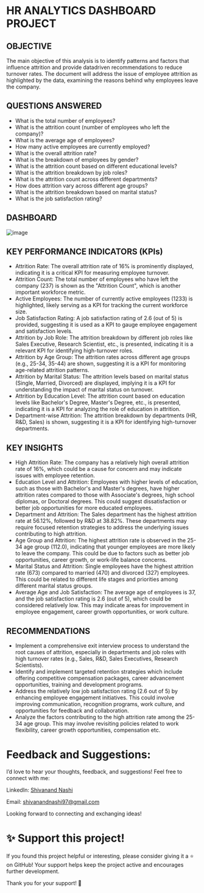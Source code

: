 # HR ANALYTICS DASHBOARD PROJECT
## OBJECTIVE
The main objective of this analysis is to identify patterns and factors that influence attrition and provide datadriven recommendations to reduce turnover rates. The document will address the issue of employee attrition as highlighted by the data, examining the reasons behind why employees leave the company.

## QUESTIONS ANSWERED
* What is the total number of employees?
* What is the attrition count (number of employees who left the company)?
* What is the average age of employees?
* How many active employees are currently employed?
* What is the overall attrition rate?
* What is the breakdown of employees by gender?
* What is the attrition count based on different educational levels?
* What is the attrition breakdown by job roles?
* What is the attrition count across different departments?
* How does attrition vary across different age groups?
* What is the attrition breakdown based on marital status?
* What is the job satisfaction rating?

## DASHBOARD
![image](https://github.com/Gtshivanand/HR_Analytics_Dashboard_Excel_Project/blob/main/HR%20Analytics%20Dashboard.png)

## KEY PERFORMANCE INDICATORS (KPIs)
* Attrition Rate: The overall attrition rate of 16% is prominently displayed, indicating it is a critical KPI for measuring employee turnover.
* Attrition Count: The total number of employees who have left the company (237) is shown as the "Attrition Count", which is another important workforce metric.
* Active Employees: The number of currently active employees (1233) is highlighted, likely serving as a KPI for tracking the current workforce size.
* Job Satisfaction Rating: A job satisfaction rating of 2.6 (out of 5) is provided, suggesting it is used as a KPI to gauge employee engagement and satisfaction levels.
* Attrition by Job Role: The attrition breakdown by different job roles like Sales Executive, Research Scientist, etc., is presented, indicating it is a relevant KPI for identifying high-turnover roles.
* Attrition by Age Group: The attrition rates across different age groups (e.g., 25-34, 35-44) are shown, suggesting it is a KPI for monitoring age-related attrition patterns.
* Attrition by Marital Status: The attrition levels based on marital status (Single, Married, Divorced) are displayed, implying it is a KPI for understanding the impact of marital status on turnover.
* Attrition by Education Level: The attrition count based on education levels like Bachelor's Degree, Master's Degree, etc., is presented, indicating it is a KPI for analyzing the role of education in attrition.
* Department-wise Attrition: The attrition breakdown by departments (HR, R&D, Sales) is shown, suggesting it is a KPI for identifying high-turnover departments.

## KEY INSIGHTS
* High Attrition Rate: The company has a relatively high overall attrition rate of 16%, which could be a cause for concern and may indicate issues with employee retention.
* Education Level and Attrition: Employees with higher levels of education, such as those with Bachelor's and Master's degrees, have higher attrition rates compared to those with Associate's degrees, high school diplomas, or Doctoral degrees. This could suggest dissatisfaction or better job opportunities for more educated employees.
* Department and Attrition: The Sales department has the highest attrition rate at 56.12%, followed by R&D at 38.82%. These departments may require focused retention strategies to address the underlying issues contributing to high attrition.
* Age Group and Attrition: The highest attrition rate is observed in the 25-34 age group (112.0), indicating that younger employees are more likely to leave the company. This could be due to factors such as better job opportunities, career growth, or work-life balance concerns.
* Marital Status and Attrition: Single employees have the highest attrition rate (673) compared to married (470) and divorced (327) employees. This could be related to different life stages and priorities among different marital status groups.
* Average Age and Job Satisfaction: The average age of employees is 37, and the job satisfaction rating is 2.6 (out of 5), which could be considered relatively low. This may indicate areas for improvement in employee engagement, career growth opportunities, or work culture.

## RECOMMENDATIONS
* Implement a comprehensive exit interview process to understand the root causes of attrition, especially in departments and job roles with high turnover rates (e.g., Sales, R&D, Sales Executives, Research Scientists).
* Identify and implement targeted retention strategies which include offering competitive compensation packages, career advancement opportunities, training and development programs.
* Address the relatively low job satisfaction rating (2.6 out of 5) by enhancing employee engagement initiatives. This could involve improving communication, recognition programs, work culture, and opportunities for feedback and collaboration.
* Analyze the factors contributing to the high attrition rate among the 25-34 age group. This may involve revisiting policies related to work flexibility, career growth opportunities, compensation etc.

# Feedback and Suggestions:

I’d love to hear your thoughts, feedback, and suggestions! Feel free to connect with me:

 LinkedIn: [Shivanand Nashi](https://www.linkedin.com/in/shivanand-s-nashi-79579821a)
 
 Email: shivanandnashi97@gmail.com


Looking forward to connecting and exchanging ideas!

# ✨ Support this project!
If you found this project helpful or interesting, please consider giving it a ⭐ on GitHub!
Your support helps keep the project active and encourages further development.

Thank you for your support! 💖
